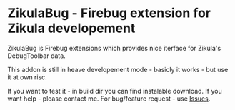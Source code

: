 ZikulaBug - Firebug extension for Zikula developement
===================================

ZikulaBug is Firebug extensions which provides nice iterface for Zikula's DebugToolbar data.

This addon is still in heave developement mode - basicly it works - but use it at own risc.

If you want to test it - in build dir you can find instalable download.
If you want help - please contact me. For bug/feature request - use [Issues](/issues/).
